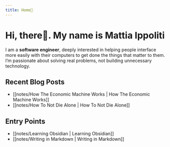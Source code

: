```yaml
---
title: Home🏡
---
```

# Hi, there👋. My name is Mattia Ippoliti
I am a **software engineer**, deeply interested in helping people interface more easily with their computers to get done the things that matter to them. I’m passionate about solving real problems, not building unnecessary technology.

## Recent Blog Posts
- [[notes/How The Economic Machine Works | How The Economic Machine Works]]
- [[notes/How To Not Die Alone | How To Not Die Alone]]

## Entry Points
- [[notes/Learning Obsidian | Learning Obsidian]]
- [[notes/Writing in Markdown | Writing in Markdown]]
